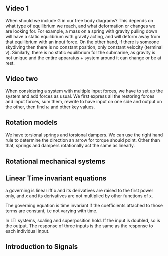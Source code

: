 
## Video 1
When should we include G in our free body diagrams?
This depends on what type of equilibrium we reach, and what deformation or changes we are looking for. For example, a mass on a spring with gravity pulling down will have a static equilibrium with gravity acting, and will deform away from that equilibrium with an input force. On the other hand, if there is someone skydiving then there is no constant position, only constant velocity (terminal v). Similarly, there is no  static equilibrium for the submarine, as gravity is not unique and the entire apparatus + system around it can change or be at rest.


## Video two
When considering a system with multiple input forces, we have to set up the system and add forces as usual. We first express all the restoring forces and input forces, sum them, rewrite to have input on one side and output on the other, then find $\omega$ and other key values.


## Rotation models
We have torsional springs and torsional dampers.
We can use the right hand rule to determine the direction an arrow for torque should point. Other than that, springs and dampers rotationally act the same as linearly.


## Rotational mechanical systems


## Linear Time invariant equations
a governing is linear iff $x$ and its derivatives are raised to the first power only, and $x$ and its derivatives are not multiplied by other functions of x.

The governing equation is time invariant if the coefficients attached to those terms are constant, i.e not varying with time.

In LTI systems, scaling and superposition hold. If the input is doubled, so is the output. 
The response of three inputs is the same as the response to each individual input.

## Introduction to Signals
